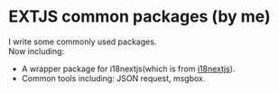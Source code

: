 # EXTJS common packages (by me)
I write some commonly used packages.  
Now including: 
* A wrapper package for i18nextjs(which is from [i18nextjs](https://github.com/i18next/i18next.git)).  
* Common tools including: JSON request, msgbox.
